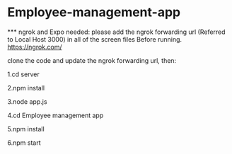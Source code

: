 # Employee-management-app

*** ngrok and Expo needed: please add the ngrok forwarding url (Referred to Local Host 3000) in all of the screen files Before running.
https://ngrok.com/

clone the code and update the ngrok forwarding url, then:

1.cd server

2.npm install

3.node app.js

4.cd Employee management app

5.npm install

6.npm start



